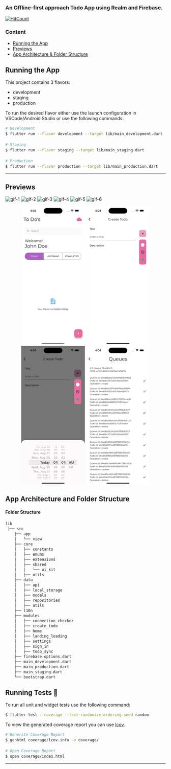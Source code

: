 ### An Offline-first approach Todo App using Realm and Firebase.
[![HitCount](https://hits.dwyl.com/demolaf/todo-offline-first.svg?style=flat-square&show=unique)](http://hits.dwyl.com/demolaf/todo-offline-first)

### Content

* [Running the App](#running-the-app)
* [Previews](#previews)
* [App Architecture & Folder Structure](#app-architecture-and-folder-structure)

## Running the App

This project contains 3 flavors:

- development
- staging
- production

To run the desired flavor either use the launch configuration in VSCode/Android Studio or use the following commands:

```sh
# Development
$ flutter run --flavor development --target lib/main_development.dart

# Staging
$ flutter run --flavor staging --target lib/main_staging.dart

# Production
$ flutter run --flavor production --target lib/main_production.dart
```

---
## Previews

![gif-1](https://github.com/demolaf/todo-offline-first/assets/48495111/4c166ab9-9329-4f40-a854-d2ae72b0d066)
![gif-2](https://github.com/demolaf/todo-offline-first/assets/48495111/6a427dea-2caa-4bac-bc5e-746185aa6c84)
![gif-3](https://github.com/demolaf/todo-offline-first/assets/48495111/72d47235-b28f-4b6e-8b3f-f18708c2b5a0)
![gif-4](https://github.com/demolaf/todo-offline-first/assets/48495111/69901c14-80c9-4bb1-836a-2d92187e0e35)
![gif-5](https://github.com/demolaf/todo-offline-first/assets/48495111/967f23b9-705e-40f3-a8f2-cdbab90ddd10)
![gif-6](https://github.com/demolaf/todo-offline-first/assets/48495111/76706468-c07c-4ec2-921b-3605f2961131)

<p align="center">
<img src="readMeAssets/ss-1.png" width="200"/>
<img src="readMeAssets/ss-2.png" width="200"/>
<img src="readMeAssets/ss-3.png" width="200"/>
<img src="readMeAssets/ss-4.png" width="200"/>
</p>

## App Architecture and Folder Structure

#### Folder Structure

```
lib 
 ├── src
    ├── app
    │   └── view
    ├── core
    │   ├── constants
    │   ├── enums
    │   ├── extensions
    │   ├── shared
    │   │   └── ui_kit
    │   ├── utils
    ├── data
    │   ├── api
    │   ├── local_storage
    │   ├── models
    │   ├── repositories
    │   ├── utils
    ├── l10n
    ├── modules
    │   ├── connection_checker
    │   ├── create_todo
    │   ├── home
    │   ├── landing_loading
    │   ├── settings
    │   ├── sign_in
    │   ├── todo_sync
    ├── firebase.options.dart
    ├── main_development.dart
    ├── main_production.dart
    ├── main_staging.dart
    └── bootstrap.dart
```

## Running Tests 🧪

To run all unit and widget tests use the following command:

```sh
$ flutter test --coverage --test-randomize-ordering-seed random
```

To view the generated coverage report you can use [lcov](https://github.com/linux-test-project/lcov).

```sh
# Generate Coverage Report
$ genhtml coverage/lcov.info -o coverage/

# Open Coverage Report
$ open coverage/index.html
```

---
